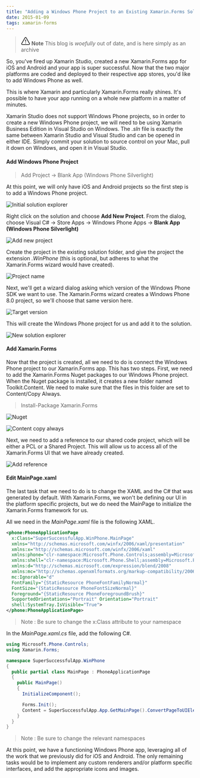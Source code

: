 ```yaml
---
title: "Adding a Windows Phone Project to an Existing Xamarin.Forms Solution"
date: 2015-01-09
tags: xamarin-forms
---
```

> <svg xmlns="http://www.w3.org/2000/svg" viewBox="0 0 24 24" width="24" height="24"><path d="M13 17.5a1 1 0 11-2 0 1 1 0 012 0zm-.25-8.25a.75.75 0 00-1.5 0v4.5a.75.75 0 001.5 0v-4.5z"></path><path fill-rule="evenodd" d="M9.836 3.244c.963-1.665 3.365-1.665 4.328 0l8.967 15.504c.963 1.667-.24 3.752-2.165 3.752H3.034c-1.926 0-3.128-2.085-2.165-3.752L9.836 3.244zm3.03.751a1 1 0 00-1.732 0L2.168 19.499A1 1 0 003.034 21h17.932a1 1 0 00.866-1.5L12.866 3.994z"></path></svg> **Note**
> This blog is _woefully_ out of date, and is here simply as an archive

So, you've fired up Xamarin Studio, created a new Xamarin.Forms app for iOS and Android and your app is super successful. Now that the two major platforms are coded and deployed to their respective app stores, you'd like to add Windows Phone as well.  

This is where Xamarin and particularly Xamarin.Forms really shines. It's possible to have your app running on a whole new platform in a matter of minutes.

Xamarin Studio does not support Windows Phone projects, so in order to create a new Windows Phone project, we will need to be using Xamarin Business Edition in Visual Studio on Windows.  The *.sln* file is exactly the same between Xamarin Studio and Visual Studio and can be opened in either IDE. Simply commit your solution to source control on your Mac, pull it down on Windows, and open it in Visual Studio.

#### Add Windows Phone Project

> Add Project -> Blank App (Windows Phone Silverlight)

At this point, we will only have iOS and Android projects so the first step is to add a Windows Phone project. 

![Initial solution explorer](/blog/docs/assets/InitialSolutionExplorer.PNG)

Right click on the solution and choose **Add New Project**. From the dialog, choose Visual C# -> Store Apps -> Windows Phone Apps -> **Blank App (Windows Phone Silverlight)**

![Add new project](/blog/docs/assets/AddNewProject.PNG)

Create the project in the existing solution folder, and give the project the extension *.WinPhone* (this is optional, but adheres to what the Xamarin.Forms wizard would have created).

![Project name](/blog/docs/assets/ProjectName.PNG)

Next, we'll get a wizard dialog asking which version of the Windows Phone SDK we want to use. The Xamarin.Forms wizard creates a Windows Phone 8.0 project, so we'll choose that same version here.

![Target version](/blog/docs/assets/TargetVersion.PNG)

This will create the Windows Phone project for us and add it to the solution.

![New solution explorer](/blog/docs/assets/NewSolutionExplorer.PNG)

#### Add Xamarin.Forms

Now that the project is created, all we need to do is connect the Windows Phone project to our Xamarin.Forms app. This has two steps. First, we need to add the Xamarin.Forms Nuget packages to our Windows Phone project.  When the Nuget package is installed, it creates a new folder named Toolkit.Content. We need to make sure that the files in this folder are set to Content/Copy Always.

> Install-Package Xamarin.Forms

![Nuget](/blog/docs/assets/Nuget.PNG)

![Content copy always](/blog/docs/assets/ContentCopyAlways.PNG)

Next, we need to add a reference to our shared code project, which will be either a PCL or a Shared Project. This will allow us to access all of the Xamarin.Forms UI that we have already created.

![Add reference](/blog/docs/assets/AddReference.PNG)

#### Edit MainPage.xaml

The last task that we need to do is to change the XAML and the C# that was generated by default.  With Xamarin.Forms, we won't be defining our UI in the platform specific projects, but we do need the MainPage to initialize the Xamarin.Forms framework for us.

All we need in the *MainPage.xaml* file is the following XAML.

```xml
<phone:PhoneApplicationPage
  x:Class="SuperSuccessfulApp.WinPhone.MainPage"
  xmlns="http://schemas.microsoft.com/winfx/2006/xaml/presentation"
  xmlns:x="http://schemas.microsoft.com/winfx/2006/xaml"
  xmlns:phone="clr-namespace:Microsoft.Phone.Controls;assembly=Microsoft.Phone"
  xmlns:shell="clr-namespace:Microsoft.Phone.Shell;assembly=Microsoft.Phone"
  xmlns:d="http://schemas.microsoft.com/expression/blend/2008"
  xmlns:mc="http://schemas.openxmlformats.org/markup-compatibility/2006"
  mc:Ignorable="d"
  FontFamily="{StaticResource PhoneFontFamilyNormal}"
  FontSize="{StaticResource PhoneFontSizeNormal}"
  Foreground="{StaticResource PhoneForegroundBrush}"
  SupportedOrientations="Portrait" Orientation="Portrait"
  shell:SystemTray.IsVisible="True">
</phone:PhoneApplicationPage>
```

> Note : Be sure to change the x:Class attribute to your namespace

In the *MainPage.xaml.cs* file, add the following C#.

```csharp
using Microsoft.Phone.Controls;
using Xamarin.Forms;

namespace SuperSuccessfulApp.WinPhone
{
  public partial class MainPage : PhoneApplicationPage
  {
    public MainPage()
    {
      InitializeComponent();

      Forms.Init();
      Content = SuperSuccessfulApp.App.GetMainPage().ConvertPageToUIElement(this);
    }
  }
}
```

> Note : Be sure to change the relevant namespaces

At this point, we have a functioning Windows Phone app, leveraging all of the work that we previously did for iOS and Android. The only remaining tasks would be to implement any custom renderers and/or platform specific interfaces, and add the appropriate icons and images.
